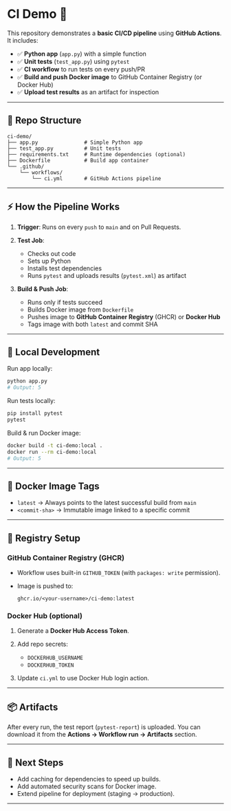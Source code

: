# CI Demo 🚀

This repository demonstrates a **basic CI/CD pipeline** using **GitHub Actions**.
It includes:

* ✅ **Python app** (`app.py`) with a simple function
* ✅ **Unit tests** (`test_app.py`) using `pytest`
* ✅ **CI workflow** to run tests on every push/PR
* ✅ **Build and push Docker image** to GitHub Container Registry (or Docker Hub)
* ✅ **Upload test results** as an artifact for inspection

---

## 📂 Repo Structure

```
ci-demo/
├── app.py               # Simple Python app
├── test_app.py          # Unit tests
├── requirements.txt     # Runtime dependencies (optional)
├── Dockerfile           # Build app container
└── .github/
    └── workflows/
        └── ci.yml       # GitHub Actions pipeline
```

---

## ⚡ How the Pipeline Works

1. **Trigger**: Runs on every `push` to `main` and on Pull Requests.
2. **Test Job**:

   * Checks out code
   * Sets up Python
   * Installs test dependencies
   * Runs `pytest` and uploads results (`pytest.xml`) as artifact
3. **Build & Push Job**:

   * Runs only if tests succeed
   * Builds Docker image from `Dockerfile`
   * Pushes image to **GitHub Container Registry** (GHCR) or **Docker Hub**
   * Tags image with both `latest` and commit SHA

---

## 🔧 Local Development

Run app locally:

```bash
python app.py
# Output: 5
```

Run tests locally:

```bash
pip install pytest
pytest
```

Build & run Docker image:

```bash
docker build -t ci-demo:local .
docker run --rm ci-demo:local
# Output: 5
```

---

## 🐳 Docker Image Tags

* `latest` → Always points to the latest successful build from `main`
* `<commit-sha>` → Immutable image linked to a specific commit

---

## 🔐 Registry Setup

### GitHub Container Registry (GHCR)

* Workflow uses built-in `GITHUB_TOKEN` (with `packages: write` permission).
* Image is pushed to:

  ```
  ghcr.io/<your-username>/ci-demo:latest
  ```

### Docker Hub (optional)

1. Generate a **Docker Hub Access Token**.
2. Add repo secrets:

   * `DOCKERHUB_USERNAME`
   * `DOCKERHUB_TOKEN`
3. Update `ci.yml` to use Docker Hub login action.

---

## 📦 Artifacts

After every run, the test report (`pytest-report`) is uploaded.
You can download it from the **Actions → Workflow run → Artifacts** section.

---

## 🚀 Next Steps

* Add caching for dependencies to speed up builds.
* Add automated security scans for Docker image.
* Extend pipeline for deployment (staging → production).

---
